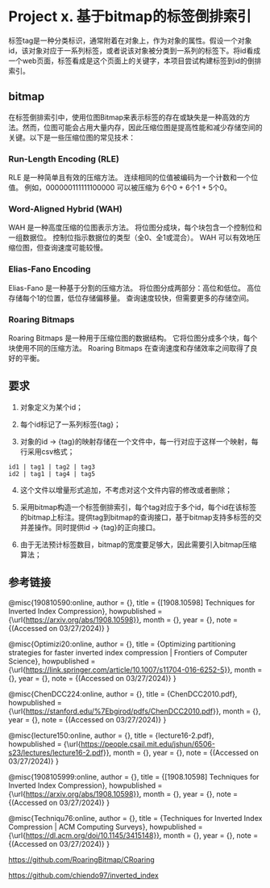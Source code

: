 # Project x. 基于bitmap的标签倒排索引

标签tag是一种分类标识，通常附着在对象上，作为对象的属性。假设一个对象id，该对象对应于一系列标签，或者说该对象被分类到一系列的标签下。将id看成一个web页面，标签看成是这个页面上的关键字，本项目尝试构建标签到id的倒排索引。

## bitmap

在标签倒排索引中，使用位图Bitmap来表示标签的存在或缺失是一种高效的方法。然而，位图可能会占用大量内存，因此压缩位图是提高性能和减少存储空间的关键。以下是一些压缩位图的常见技术：

### Run-Length Encoding (RLE)

RLE 是一种简单且有效的压缩方法。
连续相同的位值被编码为一个计数和一个位值。
例如，000000111111100000 可以被压缩为 6个0 + 6个1 + 5个0。

### Word-Aligned Hybrid (WAH)

WAH 是一种高度压缩的位图表示方法。
将位图分成块，每个块包含一个控制位和一组数据位。
控制位指示数据位的类型（全0、全1或混合）。
WAH 可以有效地压缩位图，但查询速度可能较慢。

### Elias-Fano Encoding

Elias-Fano 是一种基于分割的压缩方法。
将位图分成两部分：高位和低位。
高位存储每个1的位置，低位存储偏移量。
查询速度较快，但需要更多的存储空间。

### Roaring Bitmaps

Roaring Bitmaps 是一种用于压缩位图的数据结构。
它将位图分成多个块，每个块使用不同的压缩方法。
Roaring Bitmaps 在查询速度和存储效率之间取得了良好的平衡。

## 要求

1. 对象定义为某个id；

2. 每个id标记了一系列标签{tag}；

3. 对象的id -> {tag}的映射存储在一个文件中，每一行对应于这样一个映射，每行采用csv格式；

```
id1 | tag1 | tag2 | tag3
id2 | tag1 | tag4 | tag5
```

4. 这个文件以增量形式追加，不考虑对这个文件内容的修改或者删除；

5. 采用bitmap构造一个标签倒排索引，每个tag对应于多个id，每个id在该标签的bitmap上标注。提供tag到bitmap的查询接口，基于bitmap支持多标签的交并差操作。同时提供id -> {tag}的正向接口。

6. 由于无法预计标签数目，bitmap的宽度要足够大，因此需要引入bitmap压缩算法；

## 参考链接

@misc{190810590:online,
author = {},
title = {[1908.10598] Techniques for Inverted Index Compression},
howpublished = {\url{https://arxiv.org/abs/1908.10598}},
month = {},
year = {},
note = {(Accessed on 03/27/2024)}
}

@misc{Optimizi20:online,
author = {},
title = {Optimizing partitioning strategies for faster inverted index compression | Frontiers of Computer Science},
howpublished = {\url{https://link.springer.com/article/10.1007/s11704-016-6252-5}},
month = {},
year = {},
note = {(Accessed on 03/27/2024)}
}

@misc{ChenDCC224:online,
author = {},
title = {ChenDCC2010.pdf},
howpublished = {\url{https://stanford.edu/%7Ebgirod/pdfs/ChenDCC2010.pdf}},
month = {},
year = {},
note = {(Accessed on 03/27/2024)}
}

@misc{lecture150:online,
author = {},
title = {lecture16-2.pdf},
howpublished = {\url{https://people.csail.mit.edu/jshun/6506-s23/lectures/lecture16-2.pdf}},
month = {},
year = {},
note = {(Accessed on 03/27/2024)}
}

@misc{1908105999:online,
author = {},
title = {[1908.10598] Techniques for Inverted Index Compression},
howpublished = {\url{https://arxiv.org/abs/1908.10598}},
month = {},
year = {},
note = {(Accessed on 03/27/2024)}
}

@misc{Techniqu76:online,
author = {},
title = {Techniques for Inverted Index Compression | ACM Computing Surveys},
howpublished = {\url{https://dl.acm.org/doi/10.1145/3415148}},
month = {},
year = {},
note = {(Accessed on 03/27/2024)}
}

https://github.com/RoaringBitmap/CRoaring

https://github.com/chiendo97/inverted_index
